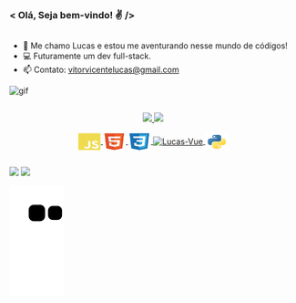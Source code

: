 ### < Olá, Seja bem-vindo! ✌️ />

##

- 🔭 Me chamo Lucas e estou me aventurando nesse mundo de códigos!
- 💻 Futuramente um dev full-stack.
- 📫 Contato: vitorvicentelucas@gmail.com

<div>
  <img alt="gif" src="https://user-images.githubusercontent.com/86110408/180676781-0ea522f9-fdbf-4365-a1b0-1811f5f3dcd2.gif" width="300">
</div>



##

<div align="center">
  <a href="https://github.com/LucasVitorVD">
  <img height="180em" src="https://github-readme-stats.vercel.app/api?username=LucasVitorVD&show_icons=true&theme=dark&include_all_commits=true&count_private=true"/>
  <img height="180em" src="https://github-readme-stats.vercel.app/api/top-langs/?username=LucasVitorVD&layout=compact&langs_count=7&theme=dark"/>
</div>

<div style="display: inline_block" align="center"><br>
  <img align="center" alt="Lucas-Js" height="30" width="40" src="https://raw.githubusercontent.com/devicons/devicon/master/icons/javascript/javascript-plain.svg">
  <img align="center" alt="Lucas-HTML" height="30" width="40" src="https://raw.githubusercontent.com/devicons/devicon/master/icons/html5/html5-original.svg">
  <img align="center" alt="Lucas-CSS" height="30" width="40" src="https://raw.githubusercontent.com/devicons/devicon/master/icons/css3/css3-original.svg">
  <img align="center" alt="Lucas-Vue" height="30" width="40" src="https://cdn.jsdelivr.net/gh/devicons/devicon/icons/vuejs/vuejs-original.svg" />
  <img align="center" alt="Lucas-Python" height="30" width="40" src="https://raw.githubusercontent.com/devicons/devicon/master/icons/python/python-original.svg">
</div>

##

  <div> 
  <a href="https://www.instagram.com/lucas_v.dev/" target="_blank"><img src="https://img.shields.io/badge/Instagram-E4405F?style=for-the-badge&logo=instagram&logoColor=white" target="_blank"></a> 
  <a href="https://www.linkedin.com/in/lucas-vitor-472026210/" target="_blank"><img src="https://img.shields.io/badge/-LinkedIn-%230077B5?style=for-the-badge&logo=linkedin&logoColor=white" target="_blank"></a> 
 
  ![Snake animation](https://github.com/LucasVitorVD/LucasVitorVD/blob/output/github-contribution-grid-snake.svg)
 
</div>
